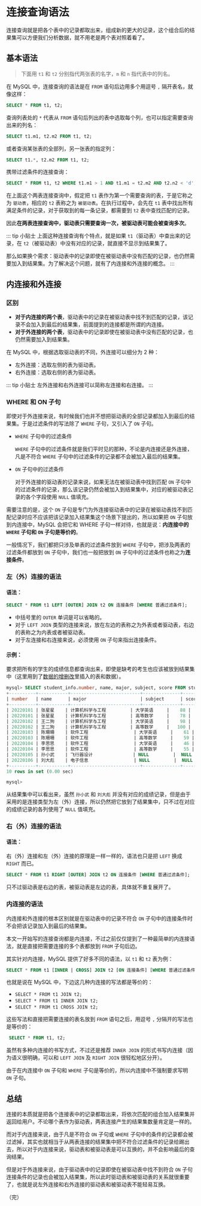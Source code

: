 # 连接查询语法

连接查询就是把各个表中的记录都取出来，组成新的更大的记录，这个组合后的结果集可以方便我们分析数据，就不用老是两个表对照着看了。

## 基本语法

> 下面用 `t1` 和 `t2` 分别指代两张表的名字，`m` 和 `n` 指代表中的列名。

在 MySQL 中，连接查询的语法是在 `FROM` 语句后边用多个用逗号 `,` 隔开表名，就像这样：

```sql
SELECT * FROM t1, t2;
```

查询列表处的 `*` 代表从 `FROM` 语句后列出的表中选取每个列，也可以指定需要查询出来的列名：

```sql
SELECT t1.m1, t2.m2 FROM t1, t2;
```

或者查询某张表的全部列，另一张表的指定列：

```sql
SELECT t1.*, t2.m2 FROM t1, t2;
```

携带过滤条件的连接查询：

```sql
SELECT * FROM t1, t2 WHERE t1.m1 > 1 AND t1.m1 = t2.m2 AND t2.n2 < 'd';
```

在上面这个两表连接查询中，假定把 `t1` 表作为第一个需要查询的表，于是它称之为 `驱动表`，相应的 `t2` 表称之为 `被驱动表`。在执行过程中，会先在 `t1` 表中找出所有满足条件的记录，对于获取到的每一条记录，都需要到 `t2` 表中查找匹配的记录。

因此**在两表连接查询中，驱动表只需要查询一次，被驱动表可能会被查询多次**。

::: tip 小贴士
上面这种连接查询有个特点，就是如果 `t1`（驱动表）中查出来的记录，在 `t2`（被驱动表）中没有对应的记录，就直接不显示到结果集了。

那么如果换个需求：驱动表中的记录即使在被驱动表中没有匹配的记录，也仍然需要加入到结果集。为了解决这个问题，就有了内连接和外连接的概念。
:::

## 内连接和外连接

### 区别

* **对于内连接的两个表**，驱动表中的记录在被驱动表中找不到匹配的记录，该记录不会加入到最后的结果集，前面提到的连接都是所谓的内连接。
* **对于外连接的两个表**，驱动表中的记录即使在被驱动表中没有匹配的记录，也仍然需要加入到结果集。

在 MySQL 中，根据选取驱动表的不同，外连接可以细分为 2 种：

* 左外连接：选取左侧的表为驱动表。
* 右外连接：选取右侧的表为驱动表。

::: tip 小贴士
左外连接和右外连接可以简称左连接和右连接。
:::

### WHERE 和 ON 子句

即使对于外连接来说，有时候我们也并不想把驱动表的全部记录都加入到最后的结果集。于是过滤条件的写法除了 `WHERE` 子句，又引入了 `ON` 子句。

* `WHERE` 子句中的过滤条件

  `WHERE` 子句中的过滤条件就是我们平时见的那种，不论是内连接还是外连接，凡是不符合 `WHERE` 子句中的过滤条件的记录都不会被加入最后的结果集。

* `ON` 子句中的过滤条件

  对于外连接的驱动表的记录来说，如果无法在被驱动表中找到匹配 `ON` 子句中的过滤条件的记录，那么该记录仍然会被加入到结果集中，对应的被驱动表记录的各个字段使用 `NULL` 值填充。

需要注意的是，这个 `ON` 子句是专门为外连接驱动表中的记录在被驱动表找不到匹配记录时应不应该把该记录加入结果集这个场景下提出的，所以如果把 `ON` 子句放到内连接中，MySQL 会把它和 WHERE 子句一样对待，也就是说：**内连接中的 `WHERE` 子句和 `ON` 子句是等价的**。

一般情况下，我们都把只涉及单表的过滤条件放到 `WHERE` 子句中，把涉及两表的过滤条件都放到 `ON` 子句中，我们也一般把放到 `ON` 子句中的过滤条件也称之为**连接条件**。

### 左（外）连接的语法

#### 语法：

```sql
SELECT * FROM t1 LEFT [OUTER] JOIN t2 ON 连接条件 [WHERE 普通过滤条件];
```

* 中括号里的 `OUTER` 单词是可以省略的。
* 对于 `LEFT JOIN` 类型的连接来说，放在左边的表称之为外表或者驱动表，右边的表称之为内表或者被驱动表。
* 对于左连接和右连接来说，必须使用 `ON` 子句来指出连接条件。

#### 示例：

要求把所有的学生的成绩信息都查询出来，即使是缺考的考生也应该被放到结果集中（这里用到了[数据的增删改](/backend-knowledge/mysql/data-insert-delete-update/)里插入的表和数据）。

```sql
mysql> SELECT student_info.number, name, major, subject, score FROM student_info LEFT JOIN student_score ON student_info.number = student_score.number;
+----------+-----------+--------------------------+--------------+-------+
| number   | name      | major                    | subject      | score |
+----------+-----------+--------------------------+--------------+-------+
| 20220101 | 张星星    | 计算机科学与工程         | 大学英语     |    88 |
| 20220101 | 张星星    | 计算机科学与工程         | 高等数学     |    78 |
| 20220102 | 王二狗    | 计算机科学与工程         | 大学英语     |    98 |
| 20220102 | 王二狗    | 计算机科学与工程         | 高等数学     |   100 |
| 20220103 | 陈珊珊    | 软件工程                 | 大学英语     |    61 |
| 20220103 | 陈珊珊    | 软件工程                 | 高等数学     |    59 |
| 20220104 | 李思思    | 软件工程                 | 大学英语     |    46 |
| 20220104 | 李思思    | 软件工程                 | 高等数学     |    55 |
| 20220105 | 孙小武    | 飞行器设计               | NULL         |  NULL |
| 20220106 | 刘大彪    | 电子信息                 | NULL         |  NULL |
+----------+-----------+--------------------------+--------------+-------+
10 rows in set (0.00 sec)

mysql>
```

从结果集中可以看出来，虽然 `孙小武` 和 `刘大彪` 并没有对应的成绩记录，但是由于采用的是连接类型为左（外）连接，所以仍然把它放到了结果集中，只不过在对应的成绩记录的各列使用了 `NULL` 值填充。

### 右（外）连接的语法

#### 语法：

右（外）连接和左（外）连接的原理是一样一样的，语法也只是把 `LEFT` 换成 `RIGHT` 而已。

```sql
SELECT * FROM t1 RIGHT [OUTER] JOIN t2 ON 连接条件 [WHERE 普通过滤条件];
```

只不过驱动表是右边的表，被驱动表是左边的表，具体就不重复展开了。

### 内连接的语法

内连接和外连接的根本区别就是在驱动表中的记录不符合 `ON` 子句中的连接条件时不会把该记录加入到最后的结果集。

本文一开始写的连接查询都是内连接，不过之前仅仅提到了一种最简单的内连接语法，就是直接把需要连接的多个表都放到 `FROM` 子句后边。

其实针对内连接，MySQL 提供了好多不同的语法，以 `t1` 和 `t2` 表为例：

```sql
SELECT * FROM t1 [INNER | CROSS] JOIN t2 [ON 连接条件] [WHERE 普通过滤条件];
```

也就是说在 MySQL 中，下边这几种内连接的写法都是等价的：

* `SELECT * FROM t1 JOIN t2;`
* `SELECT * FROM t1 INNER JOIN t2;`
* `SELECT * FROM t1 CROSS JOIN t2;`

这些写法和直接把需要连接的表名放到 `FROM` 语句之后，用逗号 `,` 分隔开的写法也是等价的：

```sql
 SELECT * FROM t1, t2;
```

虽然有多种内连接的书写方式，不过还是推荐 `INNER JOIN` 的形式书写内连接（因为语义很明确，可以和 `LEFT JOIN` 及 `RIGHT JOIN` 很轻松地区分开）。

由于在内连接中 `ON` 子句和 `WHERE` 子句是等价的，所以内连接中不强制要求写明 `ON` 子句。

## 总结

连接的本质就是把各个连接表中的记录都取出来，将依次匹配的组合加入结果集并返回给用户。不论哪个表作为驱动表，两表连接产生的结果集数量肯定是一样的。

而对于内连接来说，由于凡是不符合 `ON` 子句或 `WHERE` 子句中的条件的记录都会被过滤掉，其实也就相当于从两表连接的结果集中把不符合过滤条件的记录给踢出去，所以对于内连接来说，驱动表和被驱动表是可以互换的，并不会影响最后的查询结果。

但是对于外连接来说，由于驱动表中的记录即使在被驱动表中找不到符合 `ON` 子句连接条件的记录也会被加入结果集，所以此时驱动表和被驱动表的关系就很重要了，也就是说左外连接和右外连接的驱动表和被驱动表不能轻易互换。

（完）
